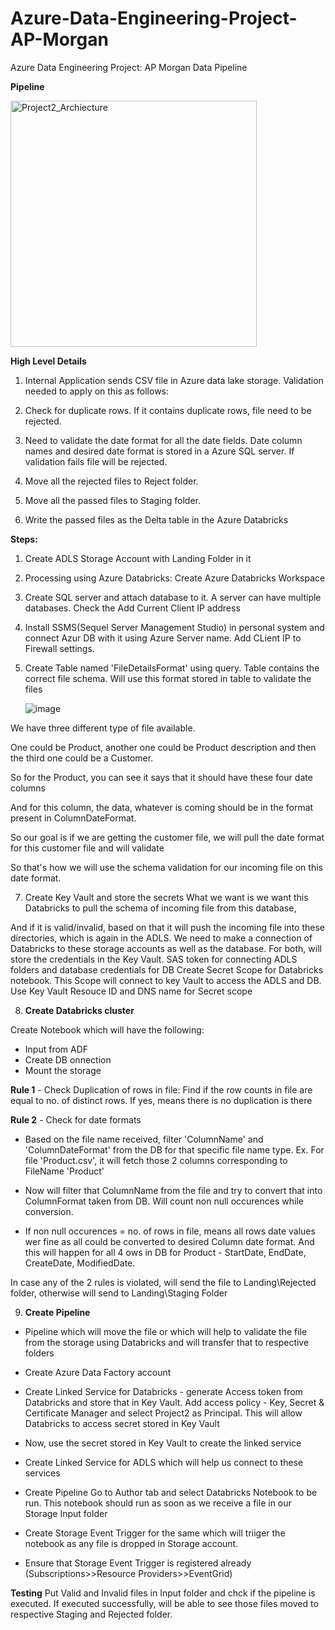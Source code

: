 # Azure-Data-Engineering-Project-AP-Morgan
Azure Data Engineering Project: AP Morgan Data Pipeline

**Pipeline**

<img width="394" alt="Project2_Archiecture" src="https://github.com/Akash743/Azure-Data-Engineering-Project-AP-Morgan/assets/57750483/2c2c0092-36ae-4421-98cd-4ad2432a2ebf">


**High Level Details**

1. Internal Application sends CSV file in Azure data lake storage. Validation needed to apply on this as follows:

2. Check for duplicate rows. If it contains duplicate rows, file need to be rejected.

3. Need to validate the date format for all the date fields. Date column names and desired date format is stored in a Azure SQL server. If validation fails file will be rejected.

4. Move all the rejected files to Reject folder.

5. Move all the passed files to Staging folder.

6. Write the passed files as the Delta table in the Azure Databricks


**Steps:**
1. Create ADLS Storage Account with Landing Folder in it
2. Processing using Azure Databricks: Create Azure Databricks Workspace
3. Create SQL server and attach database to it. A server can have multiple databases. Check the Add Current Client IP address
4. Install SSMS(Sequel Server Management Studio) in personal system and connect Azur DB with it using Azure Server name. Add CLient IP to Firewall settings.
5. Create Table named 'FileDetailsFormat' using query. Table contains the correct file schema. Will use this format stored in table to validate the files

   ![image](https://github.com/Akash743/Azure-Data-Engineering-Project-AP-Morgan/assets/57750483/57dec0bb-b40f-4ca8-8b64-c50fbce0550e)

We have three different type of file available.

One could be Product, another one could be Product description and then the third one could be a Customer.

So for the Product, you can see it says that it should have these four date columns

And for this column, the data, whatever is coming should be in the format present in ColumnDateFormat.

So our goal is if we are getting the customer file, we will pull the date format for this customer file and will validate

So that's how we will use the schema validation for our incoming file on this date format.


7. Create Key Vault and store the secrets
   What we want is we want this Databricks to pull the schema of incoming file from this database,

And if it is valid/invalid, based on that it will push the incoming file into these directories, which is again in the ADLS.
We need to make a connection of Databricks to these storage accounts as well as the database. For both, will store the credentials in the Key Vault. SAS token for connecting ADLS folders and database credentials for DB
Create Secret Scope for Databricks notebook. This Scope will connect to key Vault to access the ADLS and DB. Use Key Vault Resouce ID and DNS name for Secret scope

8. **Create Databricks cluster**

Create Notebook which will have the following:
- Input from ADF
- Create DB onnection
- Mount the storage

  
**Rule 1** - Check Duplication of rows in file: Find if the row counts in file are equal to no. of distinct rows. If yes, means there is no duplication is there

**Rule 2** - Check for date formats

- Based on the file name received, filter 'ColumnName' and 'ColumnDateFormat' from the DB for that specific file name type. Ex. For file 'Product.csv', it will fetch those 2 columns corresponding to FileName 'Product'
         
- Now will filter that ColumnName from the file and try to convert that into ColumnFormat taken from DB. Will count non null occurences while conversion. 
         
- If non null occurences = no. of rows in file, means all rows date values wer fine as all could be converted to desired Column date format. And this will happen for all 4 ows in DB for Product - StartDate, EndDate, CreateDate, ModifiedDate.

In case any of the 2 rules is violated, will send the file to Landing\Rejected folder, otherwise will send to Landing\Staging Folder

9. **Create Pipeline**
- Pipeline which will move the file or which will help to validate the file from the storage using Databricks and will transfer that to respective folders
- Create Azure Data Factory account
- Create Linked Service for Databricks - generate Access token from Databricks and store that in Key Vault. Add access policy - Key, Secret & Certificate Manager and select Project2 as Principal. This will allow Databricks to access secret stored in Key Vault
- Now, use the secret stored in Key Vault to create the linked service
- Create Linked Service for ADLS which will help us connect to these services

- Create Pipeline
Go to Author tab and select Databricks Notebook to be run. This notebook should run as soon as we receive a file in our Storage Input folder
- Create Storage Event Trigger for the same which will triiger the notebook as any file is dropped in Storage account.
- Ensure that Storage Event Trigger is registered already (Subscriptions>>Resource Providers>>EventGrid)

**Testing**
Put Valid and Invalid files in Input folder and chck if the pipeline is executed. If executed successfully, will be able to see those files moved to respective Staging and Rejected folder. 
